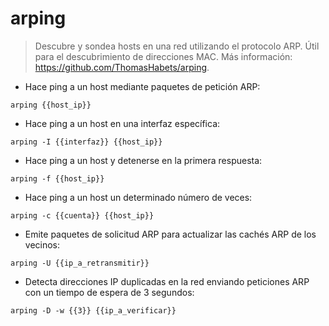 # arping

> Descubre y sondea hosts en una red utilizando el protocolo ARP.
> Útil para el descubrimiento de direcciones MAC.
> Más información: <https://github.com/ThomasHabets/arping>.

- Hace ping a un host mediante paquetes de petición ARP:

`arping {{host_ip}}`

- Hace ping a un host en una interfaz específica:

`arping -I {{interfaz}} {{host_ip}}`

- Hace ping a un host y detenerse en la primera respuesta:

`arping -f {{host_ip}}`

- Hace ping a un host un determinado número de veces:

`arping -c {{cuenta}} {{host_ip}}`

- Emite paquetes de solicitud ARP para actualizar las cachés ARP de los vecinos:

`arping -U {{ip_a_retransmitir}}`

- Detecta direcciones IP duplicadas en la red enviando peticiones ARP con un tiempo de espera de 3 segundos:

`arping -D -w {{3}} {{ip_a_verificar}}`
